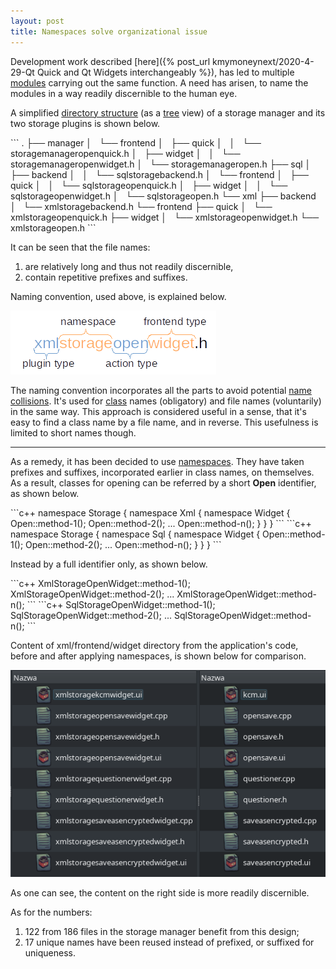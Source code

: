 ```yaml
---
layout: post
title: Namespaces solve organizational issue
---
```


Development work described [here]({% post_url kmymoneynext/2020-4-29-Qt Quick and Qt Widgets interchangeably %}), has led to multiple [modules](https://en.wikipedia.org/wiki/Modular_programming) carrying out the same function. A need has arisen, to name the modules in a way readily discernible to the human eye.

A simplified [directory structure](https://en.wikipedia.org/wiki/Directory_structure) (as a [tree](https://en.wikipedia.org/wiki/Tree_(command)) view) of a storage manager and its two storage plugins is shown below.
<div id="codesInRow" markdown="1">
```
.
├── manager
│   └── frontend
│       ├── quick
│       │   └── storagemanageropenquick.h
│       ├── widget
│       │   └── storagemanageropenwidget.h
│       └── storagemanageropen.h
├── sql
│   ├── backend
│   │   └── sqlstoragebackend.h
│   └── frontend
│       ├── quick
│       │   └── sqlstorageopenquick.h
│       ├── widget
│       │   └── sqlstorageopenwidget.h
│       └── sqlstorageopen.h
└── xml
    ├── backend
    │   └── xmlstoragebackend.h
    └── frontend
        ├── quick
        │   └── xmlstorageopenquick.h
        ├── widget
        │   └── xmlstorageopenwidget.h
        └── xmlstorageopen.h
```
</div>

It can be seen that the file names:
1. are relatively long and thus not readily discernible,
2. contain repetitive prefixes and suffixes.

Naming convention, used above, is explained below.

![](/images/2020-04-30/filename-convention.png)

The naming convention incorporates all the parts to avoid potential [name collisions](https://en.wikipedia.org/wiki/Name_collision). It's used for [class](https://en.wikipedia.org/wiki/C%2B%2B_classes) names (obligatory) and file names (voluntarily) in the same way. This approach is considered useful in a sense, that it's easy to find a class name by a file name, and in reverse. This usefulness is limited to short names though.

----

As a remedy, it has been decided to use [namespaces](https://en.cppreference.com/w/cpp/language/namespace). They have taken prefixes and suffixes, incorporated earlier in class names, on themselves. As a result, classes for opening can be referred by a short **Open** identifier, as shown below.

<div id="codesInRow" markdown="1">
```c++
namespace Storage {
namespace Xml {
namespace Widget {
Open::method-1();
Open::method-2();
...
Open::method-n();
}
}
}
```
```c++
namespace Storage {
namespace Sql {
namespace Widget {
Open::method-1();
Open::method-2();
...
Open::method-n();
}
}
}
```
</div>

Instead by a full identifier only, as shown below.

<div id="codesInRow" markdown="1">
```c++
XmlStorageOpenWidget::method-1();
XmlStorageOpenWidget::method-2();
...
XmlStorageOpenWidget::method-n();
```
```c++
SqlStorageOpenWidget::method-1();
SqlStorageOpenWidget::method-2();
...
SqlStorageOpenWidget::method-n();
```
</div>

Content of xml/frontend/widget directory from the application's code, before and after applying namespaces, is shown below for comparison.

![](/images/2020-04-30/xml-widget-open-directory-structure.png)

As one can see, the content on the right side is more readily discernible.

As for the numbers:
1. 122 from 186 files in the storage manager benefit from this design;
2. 17 unique names have been reused instead of prefixed, or suffixed for uniqueness.